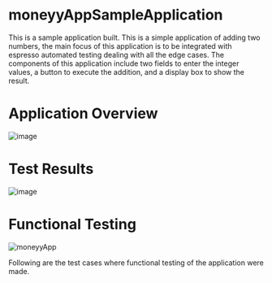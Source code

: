 # moneyyAppSampleApplication

This is a sample application built. This is a simple application of adding two numbers, the main focus of this application is to be integrated with espresso automated testing dealing with all the edge cases. The components of this application include two fields to enter the integer values, a button to execute the addition, and a display box to show the result.

# Application Overview

![image](https://user-images.githubusercontent.com/53993341/189125231-be499da7-48f9-42c6-9221-269ff85a5808.png)

# Test Results

![image](https://user-images.githubusercontent.com/53993341/189125140-68100272-d25e-4e8d-b2e9-0efd3a207efa.png)

# Functional Testing

![moneyyApp](https://user-images.githubusercontent.com/53993341/189127528-19471b69-037f-4db0-8ef8-7e6466b9e051.png)

Following are the test cases where functional testing of the application were made. 
